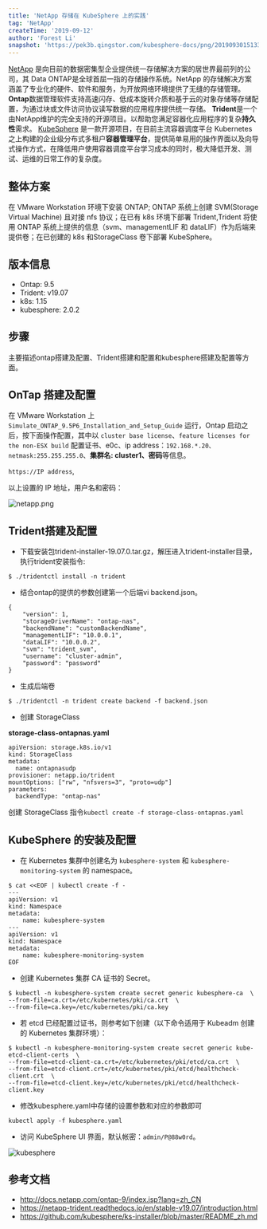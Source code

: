 ```yaml
---
title: 'NetApp 存储在 KubeSphere 上的实践'
tag: 'NetApp'
createTime: '2019-09-12'
author: 'Forest Li'
snapshot: 'https://pek3b.qingstor.com/kubesphere-docs/png/20190930151339.png'
---
```


[NetApp](https://www.netapp.com/cn/index.aspx) 是向目前的数据密集型企业提供统一存储解决方案的居世界最前列的公司，其 Data ONTAP是全球首屈一指的存储操作系统。NetApp 的存储解决方案涵盖了专业化的硬件、软件和服务，为开放网络环境提供了无缝的存储管理。
**Ontap**数据管理软件支持高速闪存、低成本旋转介质和基于云的对象存储等存储配置，为通过块或文件访问协议读写数据的应用程序提供统一存储。
**Trident**是一个由NetApp维护的完全支持的开源项目。以帮助您满足容器化应用程序的复杂**持久性**需求。
[KubeSphere](https://github.com/kubesphere) 是一款开源项目，在目前主流容器调度平台 Kubernetes 之上构建的企业级分布式多租户**容器管理平台**，提供简单易用的操作界面以及向导式操作方式，在降低用户使用容器调度平台学习成本的同时，极大降低开发、测试、运维的日常工作的复杂度。


## 整体方案

在 VMware Workstation 环境下安装 ONTAP; ONTAP 系统上创建 SVM(Storage Virtual Machine) 且对接 nfs 协议；在已有 k8s 环境下部署 Trident,Trident 将使用 ONTAP 系统上提供的信息（svm、managementLIF 和 dataLIF）作为后端来提供卷；在已创建的 k8s 和StorageClass 卷下部署 KubeSphere。

## 版本信息

- Ontap: 9.5
- Trident: v19.07
- k8s: 1.15
- kubesphere: 2.0.2

## 步骤

主要描述ontap搭建及配置、Trident搭建和配置和kubesphere搭建及配置等方面。

## OnTap 搭建及配置

在 VMware Workstation 上 `Simulate_ONTAP_9.5P6_Installation_and_Setup_Guide` 运行，Ontap 启动之后，按下面操作配置，其中以 `cluster base license`、`feature licenses for the non-ESX build` 配置证书、e0c、ip address：`192.168.*.20、netmask:255.255.255.0`、**集群名: cluster1、密码**等信息。

`https://IP address`,

以上设置的 IP 地址，用户名和密码：

![netapp.png](http://ww1.sinaimg.cn/large/006bbiLEgy1g6t9q3s4kkj30yf0l8qsj.jpg)

## Trident搭建及配置

* 下载安装包trident-installer-19.07.0.tar.gz，解压进入trident-installer目录，执行trident安装指令:

```
$ ./tridentctl install -n trident
```

* 结合ontap的提供的参数创建第一个后端vi backend.json。

```
{
    "version": 1,
    "storageDriverName": "ontap-nas",
    "backendName": "customBackendName",
    "managementLIF": "10.0.0.1",
    "dataLIF": "10.0.0.2",
    "svm": "trident_svm",
    "username": "cluster-admin",
    "password": "password"
}
```

* 生成后端卷

```
$ ./tridentctl -n trident create backend -f backend.json
```

* 创建 StorageClass

**storage-class-ontapnas.yaml**

```
apiVersion: storage.k8s.io/v1
kind: StorageClass
metadata:
  name: ontapnasudp
provisioner: netapp.io/trident
mountOptions: ["rw", "nfsvers=3", "proto=udp"]
parameters:
  backendType: "ontap-nas"
```
创建 StorageClass 指令`kubectl create -f storage-class-ontapnas.yaml`

## KubeSphere 的安装及配置

* 在 Kubernetes 集群中创建名为 `kubesphere-system` 和 `kubesphere-monitoring-system` 的 namespace。

```
$ cat <<EOF | kubectl create -f -
---
apiVersion: v1
kind: Namespace
metadata:
    name: kubesphere-system
---
apiVersion: v1
kind: Namespace
metadata:
    name: kubesphere-monitoring-system
EOF
```

* 创建 Kubernetes 集群 CA 证书的 Secret。

```
$ kubectl -n kubesphere-system create secret generic kubesphere-ca  \
--from-file=ca.crt=/etc/kubernetes/pki/ca.crt  \
--from-file=ca.key=/etc/kubernetes/pki/ca.key
```

* 若 etcd 已经配置过证书，则参考如下创建（以下命令适用于 Kubeadm 创建的 Kubernetes 集群环境）：

```
$ kubectl -n kubesphere-monitoring-system create secret generic kube-etcd-client-certs  \
--from-file=etcd-client-ca.crt=/etc/kubernetes/pki/etcd/ca.crt  \
--from-file=etcd-client.crt=/etc/kubernetes/pki/etcd/healthcheck-client.crt  \
--from-file=etcd-client.key=/etc/kubernetes/pki/etcd/healthcheck-client.key
```

* 修改kubesphere.yaml中存储的设置参数和对应的参数即可

`kubectl apply -f kubesphere.yaml`

* 访问 KubeSphere UI 界面，默认帐密：`admin/P@88w0rd`。

![kubesphere](https://pek3b.qingstor.com/kubesphere-docs/png/20190912002602.png)

## 参考文档

- http://docs.netapp.com/ontap-9/index.jsp?lang=zh_CN
- https://netapp-trident.readthedocs.io/en/stable-v19.07/introduction.html
- https://github.com/kubesphere/ks-installer/blob/master/README_zh.md